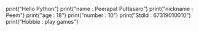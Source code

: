 print("Hello Python")
print("name : Peerapat Puttasaro")
print("nickname : Peem")
print("age : 18")
print("number : 10")
print("StdId : 67319010010")
print("Hobbie : play games")
